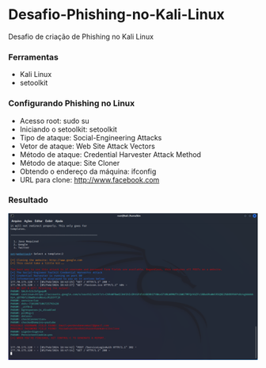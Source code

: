 # Desafio-Phishing-no-Kali-Linux
Desafio de criação de Phishing no Kali Linux

### Ferramentas

- Kali Linux
- setoolkit

### Configurando Phishing no Linux

- Acesso root: sudo su
- Iniciando o setoolkit: setoolkit
- Tipo de ataque: Social-Engineering Attacks
- Vetor de ataque: Web Site Attack Vectors
- Método de ataque: Credential Harvester Attack Method 
- Método de ataque: Site Cloner
- Obtendo o endereço da máquina: ifconfig
- URL para clone: http://www.facebook.com

### Resultado

![Desafio_clone_kali_linux](clone-google.png)
